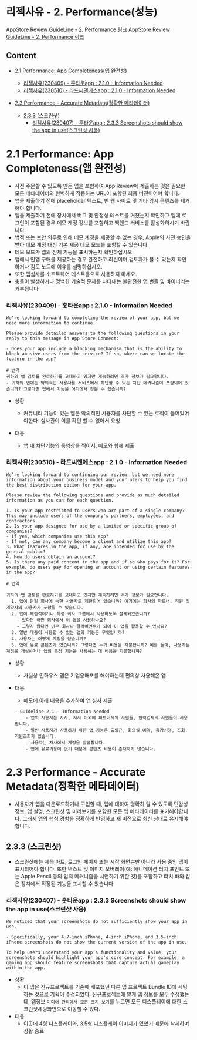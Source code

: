 # 리젝사유 - 2. Performance(성능)

[AppStore Review GuideLine - 2. Performance 링크](https://developer.apple.com/app-store/review/guidelines/#performance)
<a href="https://developer.apple.com/app-store/review/guidelines/#performance" target="_blank">AppStore Review GuideLine - 2. Performance 링크</a>

## Content
- [2.1 Performance: App Completeness(앱 완전성)](#21-performance-app-completeness앱-완전성)
    - [리젝사유(230409) - 훗타운app : 2.1.0 - Information Needed](#리젝사유230409---훗타운app--210---information-needed)
    - [리젝사유(230510) - 라드씨엔에스app : 2.1.0 - Information Needed](#리젝사유230510---라드씨엔에스app--210---information-needed)

- [2.3 Performance - Accurate Metadata(정확한 메타데이터)](#23-performance---accurate-metadata정확한-메타데이터)
    - [2.3.3 (스크린샷)](#233-스크린샷)
        - [리젝사유(230407) - 훗타운app : 2.3.3 Screenshots should show the app in use(스크린샷 사용)](#리젝사유230407---훗타운app--233-screenshots-should-show-the-app-in-use스크린샷-사용)

# 2.1 Performance: App Completeness(앱 완전성)
- 사전 주문할 수 있도록 만든 앱을 포함하여 App Review에 제출하는 것은 필요한 모든 메타데이터와 완벽하게 작동하는 URL이 포함된 최종 버전이어야 합니다.
- 앱을 제출하기 전에 placeholder 텍스트, 빈 웹 사이트 및 기타 임시 콘텐츠를 제거해야 합니다.
- 앱을 제출하기 전에 장치에서 버그 및 안정성 테스트를 거쳤는지 확인하고 앱에 로그인이 포함된 경우 데모 계정 정보를 포함하고 백엔드 서비스를 활성화하시기 바랍니다. 
- 법적 또는 보안 의무로 인해 데모 계정을 제공할 수 없는 경우, Apple의 사전 승인을 받아 데모 계정 대신 기본 제공 데모 모드를 포함할 수 있습니다. 
- 데모 모드가 앱의 전체 기능을 표시하는지 확인하십시오. 
- 앱에서 인앱 구매를 제공하는 경우 완전하고 최신이며 검토자가 볼 수 있는지 확인하거나 검토 노트에 이유를 설명하십시오.
- 또한 앱심사를 소프트웨어 테스트용으로 사용하지 마세요. 
- 충돌이 발생하거나 명백한 기술적 문제를 나타내는 불완전한 앱 번들 및 바이너리는 거부됩니다

### 리젝사유(230409) - 훗타운app : 2.1.0 - Information Needed

```
We’re looking forward to completing the review of your app, but we need more information to continue.

Please provide detailed answers to the following questions in your reply to this message in App Store Connect:

- Does your app include a blocking mechanism that is the ability to block abusive users from the service? If so, where can we locate the feature in the app?

# 번역
귀하의 앱 검토를 완료하기를 고대하고 있지만 계속하려면 추가 정보가 필요합니다. 
- 귀하의 앱에는 악의적인 사용자를 서비스에서 차단할 수 있는 차단 메커니즘이 포함되어 있습니까? 그렇다면 앱에서 기능을 어디에서 찾을 수 있습니까?
```


- 상황  
    - 커뮤니티 기능이 있는 앱은 악의적인 사용자를 차단할 수 있는 로직이 들어있어야한다. 심사관이 이를 확인 할 수 없어서 요청

- 대응  
    - 앱 내 차단기능의 동영상을 찍어서, 메모와 함께 제출


### 리젝사유(230510) - 라드씨엔에스app : 2.1.0 - Information Needed
```
We’re looking forward to continuing our review, but we need more information about your business model and your users to help you find the best distribution option for your app. 

Please review the following questions and provide as much detailed information as you can for each question.

1. Is your app restricted to users who are part of a single company? This may include users of the company's partners, employees, and contractors.
2. Is your app designed for use by a limited or specific group of companies? 
- If yes, which companies use this app? 
- If not, can any company become a client and utilize this app?
3. What features in the app, if any, are intended for use by the general public?
4. How do users obtain an account?
5. Is there any paid content in the app and if so who pays for it? For example, do users pay for opening an account or using certain features in the app?

# 번역

귀하의 앱 검토를 완료하기를 고대하고 있지만 계속하려면 추가 정보가 필요합니다.
  1. 앱이 단일 회사에 속한 사용자로 제한되어 있습니까? 여기에는 회사의 파트너, 직원 및 계약자의 사용자가 포함될 수 있습니다. 
  2. 앱이 제한적이거나 특정 회사 그룹에서 사용하도록 설계되었습니까? 
    - 있다면 어떤 회사에서 이 앱을 사용하나요? 
    - 그렇지 않다면 아무 회사나 클라이언트가 되어 이 앱을 활용할 수 있나요? 
  3. 일반 대중이 사용할 수 있는 앱의 기능은 무엇입니까? 
  4. 사용자는 어떻게 계정을 얻습니까?
  5. 앱에 유료 콘텐츠가 있습니까? 그렇다면 누가 비용을 지불합니까? 예를 들어, 사용자는 계정을 개설하거나 앱의 특정 기능을 사용하는 데 비용을 지불합니까? 
```

- 상황  
    - 사실상 인하우스 앱은 기업용배포를 해야하는데 편의상 사용해온 앱.

- 대응  
    - 메모에 아래 내용을 추가하여 앱 심사 제출
    ```
    - Guideline 2.1 - Information Needed
        - 앱의 사용자는 자사, 자사 이외에 파트너사의 사원들, 협력업체의 사원들이 사용합니다.
        - 일반 사용자가 사용하기 위한 앱 기능은 출퇴근, 회의실 예약, 휴가신청, 조회, 직원조회가 있습니다.
        - 사용자는 자사에서 계정을 발급합니다.
        - 앱에 유료기능이 없기 때문에 콘텐츠 비용이 존재하지 않습니다.  
    ```



# 2.3 Performance - Accurate Metadata(정확한 메타데이터)
- 사용자가 앱을 다운로드하거나 구입할 때, 앱에 대하여 명확히 알 수 있도록 민감성 정보, 앱 설명, 스크린샷 및 미리보기를 포함한 모든 앱 메타데이터를 표기해야합니다. 그래서 앱의 핵심 경험을 정확하게 반영하고 새 버전으로 최신 상태로 유지해야 합니다.



## 2.3.3 (스크린샷)
- 스크린샷에는 제목 아트, 로그인 페이지 또는 시작 화면뿐만 아니라 사용 중인 앱이 표시되어야 합니다. 또한 텍스트 및 이미지 오버레이(예: 애니메이션 터치 포인트 또는 Apple Pencil 등의 입력 메커니즘을 시연하기 위한 것)를 포함하고 터치 바와 같은 장치에서 확장된 기능을 표시할 수 있습니다


### 리젝사유(230407) - 훗타운app : 2.3.3 Screenshots should show the app in use(스크린샷 사용)
```
We noticed that your screenshots do not sufficiently show your app in use. 

- Specifically, your 4.7-inch iPhone, 4-inch iPhone, and 3.5-inch iPhone screenshots do not show the current version of the app in use.

To help users understand your app’s functionality and value, your screenshots should highlight your app's core concept. For example, a gaming app should feature screenshots that capture actual gameplay within the app.
```
- 상황
    - 이 앱은 신규프로젝트를 기존에 배포했던 다른 앱 프로젝트 Bundle ID에 세팅하는 것으로 기획이 수정되었다. 신규프로젝트에 맡게 앱 정보를 모두 수정했는데,  앱정보 `미디어 관리에서 모든 크기 보기`를 누르면 모든 디스플레이에 대한 스크린샷세팅화면으로 이동할 수 있다.  
- 대응
    - 이곳에 4형 디스플레이와, 3.5형 디스플레이 이미지가 있었기 떄문에 삭제하며 상황 종료

